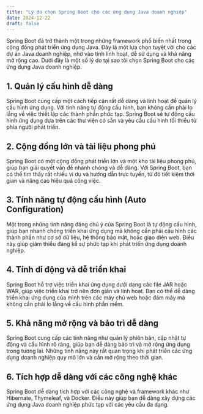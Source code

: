 ```yaml
---
title: "Lý do chọn Spring Boot cho các ứng dụng Java doanh nghiệp"
date: 2024-12-22
draft: false
---
```



Spring Boot đã trở thành một trong những framework phổ biến nhất trong cộng đồng phát triển ứng dụng Java. Đây là một lựa chọn tuyệt vời cho các dự án Java doanh nghiệp, nhờ vào tính linh hoạt, dễ sử dụng và khả năng mở rộng cao. Dưới đây là một số lý do tại sao tôi chọn Spring Boot cho các ứng dụng Java doanh nghiệp.

## 1. Quản lý cấu hình dễ dàng

Spring Boot cung cấp một cách tiếp cận rất dễ dàng và linh hoạt để quản lý cấu hình ứng dụng. Với tính năng tự động cấu hình, bạn không cần phải lo lắng về việc thiết lập các thành phần phức tạp. Spring Boot sẽ tự động cấu hình ứng dụng dựa trên các thư viện có sẵn và yêu cầu cấu hình tối thiểu từ phía người phát triển.

## 2. Cộng đồng lớn và tài liệu phong phú

Spring Boot có một cộng đồng phát triển lớn và một kho tài liệu phong phú, giúp bạn giải quyết vấn đề nhanh chóng và dễ dàng. Với Spring Boot, bạn có thể tìm thấy rất nhiều ví dụ và hướng dẫn trực tuyến, từ đó tiết kiệm thời gian và nâng cao hiệu quả công việc.

## 3. Tính năng tự động cấu hình (Auto Configuration)

Một trong những tính năng đáng chú ý của Spring Boot là tự động cấu hình, giúp bạn nhanh chóng triển khai ứng dụng mà không cần phải cấu hình các thành phần như cơ sở dữ liệu, hệ thống bảo mật, hoặc giao diện web. Điều này giúp giảm thiểu đáng kể sự phức tạp khi phát triển ứng dụng doanh nghiệp.

## 4. Tính di động và dễ triển khai

Spring Boot hỗ trợ việc triển khai ứng dụng dưới dạng các file JAR hoặc WAR, giúp việc triển khai trở nên đơn giản và linh hoạt. Bạn có thể dễ dàng triển khai ứng dụng của mình trên các máy chủ web hoặc đám mây mà không cần phải lo lắng về cấu hình phần mềm.

## 5. Khả năng mở rộng và bảo trì dễ dàng

Spring Boot cung cấp các tính năng như quản lý phiên bản, cập nhật tự động và cấu hình rõ ràng, giúp bạn dễ dàng bảo trì và mở rộng ứng dụng trong tương lai. Những tính năng này rất quan trọng khi phát triển các ứng dụng doanh nghiệp quy mô lớn và cần mở rộng theo thời gian.

## 6. Tích hợp dễ dàng với các công nghệ khác

Spring Boot dễ dàng tích hợp với các công nghệ và framework khác như Hibernate, Thymeleaf, và Docker. Điều này giúp bạn dễ dàng xây dựng các ứng dụng Java doanh nghiệp phức tạp với các yêu cầu đa dạng.
